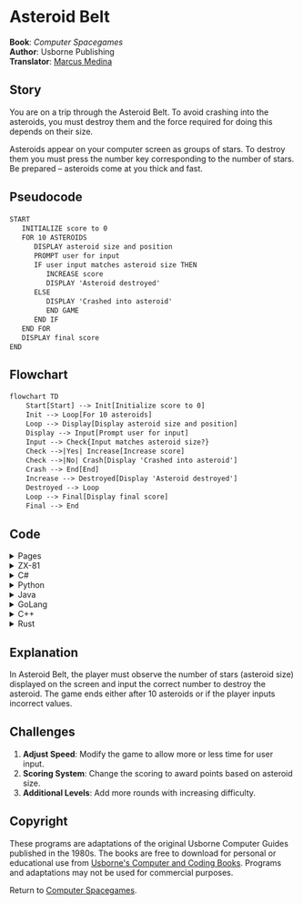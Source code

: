 # Asteroid Belt

**Book**: _Computer Spacegames_  
**Author**: Usborne Publishing  
**Translator**: [Marcus Medina](https://github.com/marcusjobb/UsborneBooks)


## Story

You are on a trip through the Asteroid Belt. To avoid crashing into the asteroids, you must destroy them and the force required for doing this depends on their size.

Asteroids appear on your computer screen as groups of stars. To destroy them you must press the number key corresponding to the number of stars. Be prepared – asteroids come at you thick and fast.

## Pseudocode

```plaintext
START
   INITIALIZE score to 0
   FOR 10 ASTEROIDS
      DISPLAY asteroid size and position
      PROMPT user for input
      IF user input matches asteroid size THEN
         INCREASE score
         DISPLAY 'Asteroid destroyed'
      ELSE
         DISPLAY 'Crashed into asteroid'
         END GAME
      END IF
   END FOR
   DISPLAY final score
END
```

## Flowchart

```mermaid
flowchart TD
    Start[Start] --> Init[Initialize score to 0]
    Init --> Loop[For 10 asteroids]
    Loop --> Display[Display asteroid size and position]
    Display --> Input[Prompt user for input]
    Input --> Check{Input matches asteroid size?}
    Check -->|Yes| Increase[Increase score]
    Check -->|No| Crash[Display 'Crashed into asteroid']
    Crash --> End[End]
    Increase --> Destroyed[Display 'Asteroid destroyed']
    Destroyed --> Loop
    Loop --> Final[Display final score]
    Final --> End
```

## Code

<details>
<summary>Pages</summary>

![Page 19](./img/computer-spacegames_pages-to-jpg-0019.jpg)  
![Page 20](./img/computer-spacegames_pages-to-jpg-0020.jpg)

</details>

<details>
<summary>ZX-81</summary>

```basic
10 PRINT "ASTEROID BELT"
20 LET S=0
30 FOR G=1 TO 10
40 CLS
50 LET A=INT(RND*18+1)
60 LET D=INT(RND*12+1)
70 LET N=INT(RND*9+1)
80 FOR I=1 TO D
90 PRINT
100 NEXT I
110 FOR I=1 TO N
120 IF I<4 AND I<7 THEN GOTO 150
130 PRINT TAB(A);
140 PRINT "*";
150 NEXT I
160 GOTO 170
170 FOR I=1 TO 10
180 LET Q=VAL(INKEY$)
190 IF Q<>0 THEN GOTO 240
200 NEXT I
210 PRINT "CRASHED INTO ASTEROID"
220 GOTO 300
230 LET S=S+1
240 IF Q=N THEN GOTO 260
250 PRINT "YOU DESTROYED IT"
260 LET S=S+1
270 IF Q<N THEN PRINT "NOT STRONG ENOUGH"
280 IF Q>N THEN PRINT "TOO STRONG"
290 FOR I=1 TO 50
300 NEXT I
310 GOTO 30
320 PRINT "YOU HIT ";S;" OUT OF 10"
330 STOP
```

</details>

<details>
<summary>C#</summary>

```csharp
using System;

class AsteroidBelt
{
    static void Main()
    {
        Random rnd = new Random();
        int score = 0;

        Console.WriteLine("Asteroid Belt");

        for (int g = 0; g < 10; g++)
        {
            Console.Clear();
            int position = rnd.Next(1, 19);
            int rowsDown = rnd.Next(1, 12);
            int numStars = rnd.Next(1, 9);

            for (int i = 0; i < rowsDown; i++)
                Console.WriteLine();

            Console.SetCursorPosition(position, Console.CursorTop);
            for (int i = 0; i < numStars; i++)
                Console.Write("*");

            Console.WriteLine();
            Console.Write("Enter number of stars: ");

            if (int.TryParse(Console.ReadLine(), out int input) && input == numStars)
            {
                Console.WriteLine("You destroyed it!");
                score++;
            }
            else
            {
                Console.WriteLine("Crashed into asteroid");
                break;
            }
        }

        Console.WriteLine($"You hit {score} out of 10");
    }
}
```

</details>

<details>
<summary>Python</summary>

```python
import random

def main():
    score = 0

    print("Asteroid Belt")

    for _ in range(10):
        print("\n" * random.randint(1, 12), end="")
        position = random.randint(1, 18)
        num_stars = random.randint(1, 9)

        print(" " * position + "*" * num_stars)

        try:
            guess = int(input("Enter number of stars: "))
            if guess == num_stars:
                print("You destroyed it!")
                score += 1
            else:
                print("Crashed into asteroid")
                break
        except ValueError:
            print("Invalid input. Crashed into asteroid.")
            break

    print(f"You hit {score} out of 10")

if __name__ == "__main__":
    main()
```

</details>

<details>
<summary>Java</summary>

```java
import java.util.*;

public class AsteroidBelt {
    public static void main(String[] args) {
        Random rnd = new Random();
        Scanner scanner = new Scanner(System.in);
        int score = 0;

        System.out.println("Asteroid Belt");

        for (int g = 0; g < 10; g++) {
            System.out.println();
            int position = rnd.nextInt(18) + 1;
            int rowsDown = rnd.nextInt(12) + 1;
            int numStars = rnd.nextInt(9) + 1;

            for (int i = 0; i < rowsDown; i++)
                System.out.println();

            for (int i = 0; i < position; i++)
                System.out.print(" ");
            for (int i = 0; i < numStars; i++)
                System.out.print("*");

            System.out.println();
            System.out.print("Enter number of stars: ");

            try {
                int input = scanner.nextInt();
                if (input == numStars) {
                    System.out.println("You destroyed it!");
                    score++;
                } else {
                    System.out.println("Crashed into asteroid");
                    break;
                }
            } catch (InputMismatchException e) {
                System.out.println("Invalid input. Crashed into asteroid.");
                break;
            }
        }

        System.out.println("You hit " + score + " out of 10");
    }
}
```

</details>

<details>
<summary>GoLang</summary>

```go
package main

import (
	"fmt"
	"math/rand"
	"time"
)

func main() {
	rand.Seed(time.Now().UnixNano())
	score := 0

	fmt.Println("Asteroid Belt")

	for g := 0; g < 10; g++ {
		fmt.Println()
		position := rand.Intn(18) + 1
		rowsDown := rand.Intn(12) + 1
		numStars := rand.Intn(9) + 1

		for i := 0; i < rowsDown; i++ {
			fmt.Println()
		}

		for i := 0; i < position; i++ {
			fmt.Print(" ")
		}
		for i := 0; i < numStars; i++ {
			fmt.Print("*")
		}

		fmt.Println()
		fmt.Print("Enter number of stars: ")
		var input int
		if _, err := fmt.Scan(&input); err == nil {
			if input == numStars {
				fmt.Println("You destroyed it!")
				score++
			} else {
				fmt.Println("Crashed into asteroid")
				break
			}
		} else {
			fmt.Println("Invalid input. Crashed into asteroid.")
			break
		}
	}

	fmt.Printf("You hit %d out of 10\n", score)
}
```

</details>

<details>
<summary>C++</summary>

```cpp
#include <iostream>
#include <cstdlib>
#include <ctime>

using namespace std;

int main() {
    srand(time(0));
    int score = 0;

    cout << "Asteroid Belt" << endl;

    for (int g = 0; g < 10; g++) {
        cout << endl;
        int position = rand() % 18 + 1;
        int rowsDown = rand() % 12 + 1;
        int numStars = rand() % 9 + 1;

        for (int i = 0; i < rowsDown; i++) {
            cout << endl;
        }

        for (int i = 0; i < position; i++) {
            cout << " ";
        }
        for (int i = 0; i < numStars; i++) {
            cout << "*";
        }

        cout << endl;
        cout << "Enter number of stars: ";
        int input;
        cin >> input;

        if (input == numStars) {
            cout << "You destroyed it!" << endl;
            score++;
        } else {
            cout << "Crashed into asteroid" << endl;
            break;
        }
    }

    cout << "You hit " << score << " out of 10" << endl;
    return 0;
}
```

</details>

<details>
<summary>Rust</summary>

```rust
use std::io;
use rand::Rng;

fn main() {
    let mut score = 0;
    let mut rng = rand::thread_rng();

    println!("Asteroid Belt");

    for _ in 0..10 {
        println!("");
        let position: usize = rng.gen_range(1..=18);
        let rows_down: usize = rng.gen_range(1..=12);
        let num_stars: usize = rng.gen_range(1..=9);

        for _ in 0..rows_down {
            println!("");
        }

        print!("{}", " ".repeat(position));
        println!("{}", "*".repeat(num_stars));

        println!("Enter number of stars: ");
        let mut input = String::new();
        io::stdin().read_line(&mut input).unwrap();

        if let Ok(guess) = input.trim().parse::<usize>() {
            if guess == num_stars {
                println!("You destroyed it!");
                score += 1;
            } else {
                println!("Crashed into asteroid");
                break;
            }
        } else {
            println!("Invalid input. Crashed into asteroid.");
            break;
        }
    }

    println!("You hit {} out of 10", score);
}
```

</details>

## Explanation

In Asteroid Belt, the player must observe the number of stars (asteroid size) displayed on the screen and input the correct number to destroy the asteroid. The game ends either after 10 asteroids or if the player inputs incorrect values.

## Challenges

1. **Adjust Speed**: Modify the game to allow more or less time for user input.
2. **Scoring System**: Change the scoring to award points based on asteroid size.
3. **Additional Levels**: Add more rounds with increasing difficulty.

## Copyright

These programs are adaptations of the original Usborne Computer Guides published in the 1980s. The books are free to download for personal or educational use from [Usborne's Computer and Coding Books](https://usborne.com/row/books/computer-and-coding-books). Programs and adaptations may not be used for commercial purposes.

Return to [Computer Spacegames](./readme.md).
